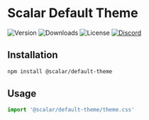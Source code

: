 # Scalar Default Theme

![Version](https://img.shields.io/npm/v/%40scalar/default-theme)
![Downloads](https://img.shields.io/npm/dm/%40scalar/default-theme)
![License](https://img.shields.io/npm/l/%40scalar%2Fdefault-theme)
[![Discord](https://img.shields.io/discord/1135330207960678410?style=flat&color=5865F2)](https://discord.gg/mw6FQRPh)

## Installation

```bash
npm install @scalar/default-theme
```

## Usage

```js
import '@scalar/default-theme/theme.css'
```
